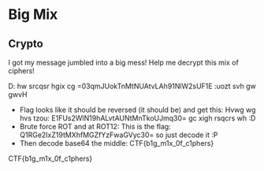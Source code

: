 # Big Mix
## Crypto

I got my message jumbled into a big mess! Help me decrypt this mix of ciphers!

D: hw srcqsr hgix cg =03qmJUokTnMtNUAtvLAh91NlW2sUF1E :uozt svh gw gwvH


- Flag looks like it should be reversed (it should be) and get this: Hvwg wg hvs tzou: E1FUs2WlN19hALvtAUNtMnTkoUJmq30= gc xigh rsqcrs wh :D    
- Brute force ROT and at ROT12: This is the flag: Q1RGe2IxZ19tMXhfMGZfYzFwaGVyc30= so just decode it :P
- Then decode base64 the middle: CTF{b1g_m1x_0f_c1phers}


CTF{b1g_m1x_0f_c1phers}

